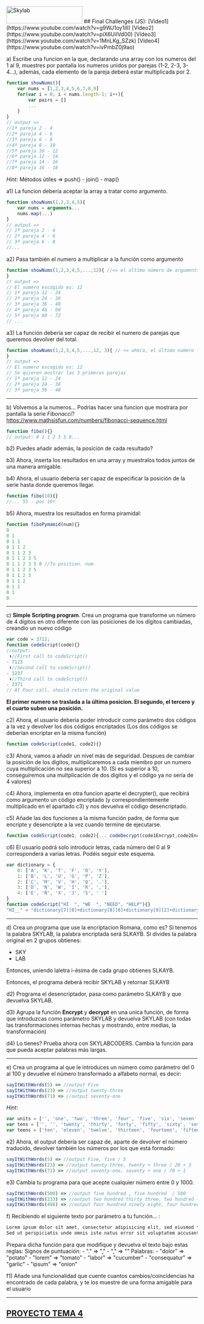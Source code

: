 <img src="http://www.skylabcoders.com/images/403/default.png" alt="Skylab" style="width:200px;height:45px;">
## Final Challenges (JS): [Vídeo1](https://www.youtube.com/watch?v=g9WJ1oy1iII) [Vídeo2](https://www.youtube.com/watch?v=piX6UiIVd00) [Vídeo3](https://www.youtube.com/watch?v=1MnLKg_SZzk) [Vídeo4](https://www.youtube.com/watch?v=ivPmbZ0j9ao)

a) Escribe una funcion en la que, declarando una array con los numeros del 1 al 9, muestres por pantalla los numeros unidos por parejas (1-2, 2-3, 3-4...), además, cada elemento de la  pareja deberá estar multiplicada por 2.
```js
function showNums(){
    var nums = [1,2,3,4,5,6,7,8,9]
    for(var i = 0; i < nums.length-1; i++){
        var pairs = []
        ...
    }
}
// output =>
//1ª pareja 2 - 4
//2ª pareja 4 - 6
//3ª pareja 6 - 8
//4ª pareja 8 - 10
//5ª pareja 10 - 12
//6ª pareja 12 - 14
//7ª pareja 14 - 16
//8ª pareja 16 - 18
```
*Hint:* Métodos útiles => push() - join() - map()

a1) La funcion debería aceptar la array a tratar como argumento.
```js
function showNums(1,2,3,4,5){
    var nums = arguments...
    nums.map(...)
}
// output =>
// 1ª pareja 2 - 4
// 2ª pareja 4 - 6
// 3ª pareja 6 - 8
//...
```

a2) Pasa también el numero a multiplicar a la función como argumento
```js
function showNums(1,2,3,4,5,...,12){ //<= el último número de arguments lo podemos tratar como el numero multiplicador...
}
// output =>
// El numero escogido es: 12
// 1ª pareja 12 - 24
// 2ª pareja 24 - 36
// 3ª pareja 36 - 48
// 4ª pareja 48 - 60
// 5ª pareja 60 - 72
// ...
```

a3) La función debería ser capaz de recibir el numero de parejas que queremos devolver del total.
```js
function showNums(1,2,3,4,5,...,12, 3){ // <= ahora, el último numero lo podriamos tomar como el delimitador
}
// output =>
// El numero escogido es: 12
// Se quieren mostrar las 3 primeras parejas
// 1ª pareja 12 - 24
// 2ª pareja 24 - 36
// 3ª pareja 36 - 48
```

---

b) Volvemos a la numeros...
Podrias hacer una funcion que mostrara por pantalla la serie *Fibonacci*?
https://www.mathsisfun.com/numbers/fibonacci-sequence.html

```js
function fibo(){}
// output: 0 1 1 2 3 5 8...
```

b2) Puedes añadir además, la posición de cada resultado?

b3) Ahora, inserta los resultados en una array y muestralos todos juntos de una manera amigable.

b4) Ahora, el usuario debería ser capaz de especificar la posición de la serie hasta donde queremos llegar.

```js
function fibo(10){}
//... 55 - pos 10º
```

b5) Ahora, muestra los resultados en forma piramidal:
```js
function fiboPymamid(num){}
0
0 1
0 1 1
0 1 1 2
0 1 1 2 3
0 1 1 2 3 5
0 1 1 2 3 5 8 //To position. num
0 1 1 2 3 5
0 1 1 2 3
0 1 1 2
0 1 1
0 1
0
```

---

c) **Simple Scripting program**. Crea un programa que transforme un número de 4 dígitos en otro diferente con las posiciones de los dígitos cambiadas, creandio un nuevo código
```js
var code = 3712;
function codeScript(code){}
//output:
 ⬇︎//First call to codeScript()
- 7123
 ⬇︎//Second call to codeScript()
- 1237
 ⬇︎//Third call to codeScript()
- 2371
// At Four call, should return the original value
```
**El primer numero se traslada a la última posicion. El segundo, el tercero y el cuarto suben una posición.**

c2) Ahora, el usuario debería poder introducir como parámetro dos códigos a la vez y devolver los dos códigos encriptados (Los dos códigos se deberían encriptar en la misma función)
```js
function codeScript(code1, code2){}
```

c3) Ahora, vamos a añadir un nivel más de seguridad. Despues de cambiar la posición de los dígitos, multiplicaremos a cada miembro por un numero cuya multiplicación no sea superior a 10.
(Si es superior a 10, conseguiremos una multplicación de dos digitos y el código ya no sería de 4 valores)

c4) Ahora, implementa en otra funcion aparte el decrypter(), que recibirá como argumento un código encriptado (y correspondientemente multiplicado en el apartado c3) y nos devuelva el código desencriptado.

c5) Añade las dos funciones a la misma función padre, de forma que encripte y desencripte a la vez cuando termine de ejecutarse.
```js
function codeScript(code1, code2){... codeDecrypt(code1Encrypt,code2Encrypt)}
```

c6) El usuario podrá solo introducir letras, cada número del 0 al 9 corresponderá a varias letras. Podéis seguir este esquema.

```js
var dictionary = {
    0: ['A', 'K', 'T', 'F', 'O', 'Y'],
    1: ['B', 'L', 'U', 'G', 'P', 'Z'],
    2: ['C', 'M', 'V', 'H', 'Q', '.'],
    3: ['D', 'N', 'W', 'I', 'R', ','],
    4: ['E', 'Ñ', 'X', 'J', 'S', ' ']
}
function codeScript("HI  ", "WE  ", "NEED", "HELP"){}
"HI__" = "dictionary[7][0]+dictionary[8][0]+dictionary[9][2]+dictionary[9][2]..."
```

---

d) Crea un programa que use la encriptacion Romana, como es?
Si tenemos la palabra SKYLAB, la palabra encriptada será SLKAYB.
Si divides la palabra original en 2 grupos obtienes:
- SKY
- LAB

Entonces, uniendo laletra i-ésima de cada grupo obtienes SLKAYB.

Entonces, el programa deberá recibir SKYLAB y retornar SLKAYB

d2) Programa el desencriptador, pasa como parámetro SLKAYB y que devuelva SKYLAB.



d3) Agrupa la función **Encrypt** y **decrypt** en una unica función, de forma que introduzcas como parámetro SKYLAB y devuelva SKYLAB (con todas las transformaciones internas hechas y mostrando, entre medias, la transformación)

d4) Lo tienes? Prueba ahora con SKYLABCODERS. Cambia la función para que pueda aceptar palabras más largas.

---

e) Crea un programa al que le introduces un número como parámetro del 0 al 100 y devuelve el número transformado a alfabeto normal, es decir:
```js
sayItWithWords(5) => //output Five
sayItWithWords(23) => //output twenty-three
sayItWithWords(71) => //output seventy-one
```

_Hint_:
```js
var units = ['', 'one', 'two', 'three', 'four', 'five', 'six', 'seven', 'eight', 'nine']
var tens = ['', '', 'twenty', 'thirty', 'forty', 'fifty', 'sixty', 'seventy', 'eighty', 'ninety']
var teens = ['ten', 'eleven', 'twelve', 'thirteen', 'fourteen', 'fifteen', 'sixteen', 'seventeen', 'eighteen', 'nineteen'];
```

e2) Ahora, el output debería ser capaz de, aparte de devolver el número traducido, devolver también los números por los que está formado:
```js
sayItWithWords(5) => //output Five, five / 5
sayItWithWords(23) => //output twenty-three, twenty + three / 20 + 3
sayItWithWords(71) => //output seventy-one, seventy + one / 70 + 1
```

e3) Cambia tu programa para que acepte cualquier número entre 0 y 1000.
```js
sayItWithWords(500) => //output five hundred , five hundred  / 500
sayItWithWords(233) => //output two hundred thirty three, two hundred + thirty + three/ 200 + 30 + 3
sayItWithWords(498) => //output four hundred ninety eight, four hundred + ninety + eight/ 400 + 90 + 8
```
f) Recibiendo el siguiente texto por parámetro a tu función... :

```js
Lorem ipsum dolor sit amet, consectetur adipisicing elit, sed eiusmod tempor incididunt ut labore et dolore magna aliqua. Ut enim ad minim veniam, quis nostrud exercitation ullamco laboris nisi ut aliquip ex ea commodo consequat. Duis aute irure dolor in reprehenderit in voluptate velit esse cillum dolore eu fugiat nulla pariatur. Excepteur sint occaecat cupidatat non proident, sunt in culpa qui officia deserunt mollit anim id est laborum.
Sed ut perspiciatis unde omnis iste natus error sit voluptatem accusantium doloremque laudantium, totam rem aperiam, eaque ipsa quae ab illo inventore veritatis et quasi architecto beatae vitae dicta sunt explicabo. Nemo enim ipsam voluptatem quia voluptas sit aspernatur aut odit aut fugit, sed quia consequuntur magni dolores eos qui ratione voluptatem sequi nesciunt. Neque porro quisquam est, qui dolorem ipsum quia dolor sit amet, consectetur, adipisci velit, sed quia non numquam eius modi tempora incidunt ut labore et dolore magnam aliquam quaerat voluptatem. Ut enim ad minima veniam, quis nostrum exercitationem ullam corporis suscipit laboriosam, nisi ut aliquid ex ea commodi consequatur. Quis autem vel eum iure reprehenderit qui in ea voluptate velit esse quam nihil molestiae consequatur, vel illum qui dolorem eum fugiat quo voluptas nulla pariatur.
```

Prepara dicha función para que modifique y devuelva el texto bajo estas reglas:
Signos de puntuación:
	-	"." => ","
	- "," => ""
Palabras:
	- "dolor" => "potato"
	- "lorem" => "tomato"
	- "labor" => "cucumber"
	- "consequatur" => "garlic"
	- "ipsum" => "onion"

f1) Añade una funcionalidad que cuente cuantos cambios/coincidencias ha encontrado de cada palabra, y te los muestre de una forma amigable para el usuario

---
## [PROYECTO TEMA 4](projects/project4.md)